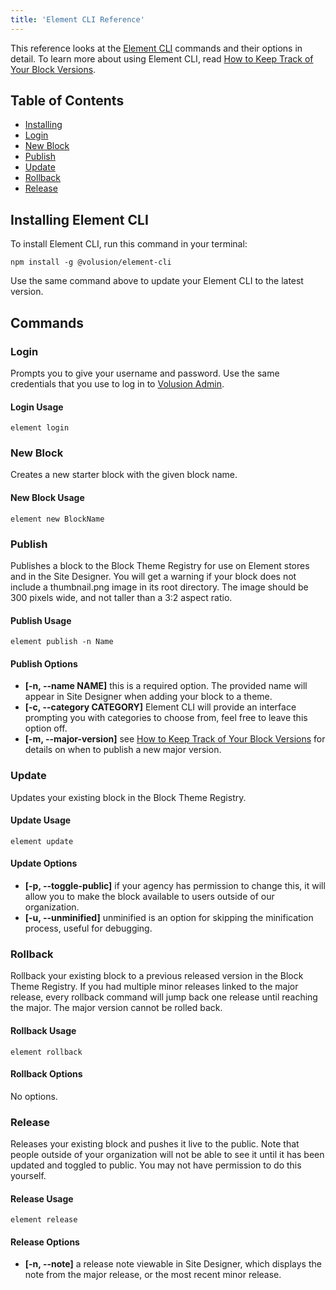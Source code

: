 ```yaml
---
title: 'Element CLI Reference'
---
```


This reference looks at the [Element CLI](https://github.com/volusion/element-cli) commands and their options in detail. To learn more about using Element CLI, read [How to Keep Track of Your Block Versions](/how-to/track-block-versions).

## Table of Contents

- [Installing](#installing-element-cli)
- [Login](#login)
- [New Block](#new-block)
- [Publish](#publish)
- [Update](#update)
- [Rollback](#rollback)
- [Release](#release)

## Installing Element CLI

To install Element CLI, run this command in your terminal:

```shell
npm install -g @volusion/element-cli
```

Use the same command above to update your Element CLI to the latest version.

## Commands

### Login

Prompts you to give your username and password. Use the same credentials that you use to log in to [Volusion Admin](https://www.volusion.com/login).

#### Login Usage

```shell
element login
```

### New Block

Creates a new starter block with the given block name.

#### New Block Usage

```shell
element new BlockName
```

### Publish

Publishes a block to the Block Theme Registry for use on Element stores and in the Site Designer. You will get a warning if your block does not include a thumbnail.png image in its root directory. The image should be 300 pixels wide, and not taller than a 3:2 aspect ratio.

#### Publish Usage

```shell
element publish -n Name
```

#### Publish Options

- **[-n, --name NAME]** this is a required option. The provided name will appear in Site Designer when adding your block to a theme.
- **[-c, --category CATEGORY]** Element CLI will provide an interface prompting you with categories to choose from, feel free to leave this option off.
- **[-m, --major-version]** see [How to Keep Track of Your Block Versions](/how-to/track-block-versions) for details on when to publish a new major version.

### Update

Updates your existing block in the Block Theme Registry.

#### Update Usage

```shell
element update
```

#### Update Options

- **[-p, --toggle-public]** if your agency has permission to change this, it will allow you to make the block available to users outside of our organization.
- **[-u, --unminified]** unminified is an option for skipping the minification process, useful for debugging.

### Rollback

Rollback your existing block to a previous released version in the Block Theme Registry. If you had multiple minor releases linked to the major release, every rollback command will jump back one release until reaching the major. The major version cannot be rolled back.

#### Rollback Usage

```shell
element rollback
```

#### Rollback Options

No options.

### Release

Releases your existing block and pushes it live to the public. Note that people outside of your organization will not be able to see it until it has been updated and toggled to public. You may not have permission to do this yourself.

#### Release Usage

```shell
element release
```

#### Release Options

- **[-n, --note]** a release note viewable in Site Designer, which displays the note from the major release, or the most recent minor release.

